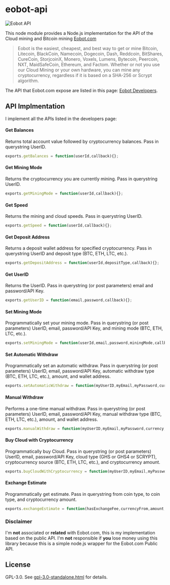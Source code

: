 # eobot-api

![Eobot API](https://www.eobot.com/eobotlogo.png "Eobot.com")

This node module provides a Node.js implementation for the API of the Cloud mining and Bitcoin mining [Eobot.com](https://www.eobot.com/)   
> Eobot is the easiest, cheapest, and best way to get or mine Bitcoin, Litecoin, BlackCoin, Namecoin, Dogecoin, Dash, Reddcoin, BitShares, CureCoin, StorjcoinX, Monero, Voxels, Lumens, Bytecoin, Peercoin, NXT, MaidSafeCoin, Ethereum, and Factom. Whether or not you use our Cloud Mining or your own hardware, you can mine any cryptocurrency, regardless if it is based on a SHA-256 or Scrypt algorithm.

The API that Eobot.com expose are listed in this page: [Eobot Developers](https://www.eobot.com/developers).

## API Implmentation

I implement all the APIs listed in the developers page:

#### Get Balances
Returns total account value followed by cryptocurrency balances. Pass in querystring UserID.
```javascript
exports.getBalances = function(userId,callback){};
```

#### Get Mining Mode
Returns the cryptocurrency you are currently mining. Pass in querystring UserID.
```javascript
exports.getMiningMode = function(userId,callback){};
```

#### Get Speed
Returns the mining and cloud speeds. Pass in querystring UserID.
```javascript
exports.getSpeed = function(userId,callback){};
```

#### Get Deposit Address
Returns a deposit wallet address for specified cryptocurrency. Pass in querystring UserID and deposit type (BTC, ETH, LTC, etc.).
```javascript
exports.getDepositAddress = function(userId,depositType,callback){};
```

#### Get UserID
Returns the UserID. Pass in querystring (or post parameters) email and password/API Key.
```javascript
exports.getUserID = function(email,password,callback){};
```

#### Set Mining Mode
Programmatically set your mining mode. Pass in querystring (or post parameters) UserID, email, password/API Key, and mining mode (BTC, ETH, LTC, etc.).
```javascript
exports.setMiningMode = function(userId,email,password,miningMode,callback){};
```

#### Set Automatic Withdraw
Programmatically set an automatic withdraw. Pass in querystring (or post parameters) UserID, email, password/API Key, automatic withdraw type (BTC, ETH, LTC, etc.), amount, and wallet address.
```javascript
exports.setAutomaticWithdraw = function(myUserID,myEmail,myPassword,currency,amount,walletAddress,callback){};
```

#### Manual Withdraw
Performs a one-time manual withdraw. Pass in querystring (or post parameters) UserID, email, password/API Key, manual withdraw type (BTC, ETH, LTC, etc.), amount, and wallet address.
```javascript
exports.manualWithdraw = function(myUserID,myEmail,myPassword,currency,amount,walletAddress,callback){};
```

#### Buy Cloud with Cryptocurrency
Programmatically buy Cloud. Pass in querystring (or post parameters) UserID, email, password/API Key, cloud type (GHS or GHS4 or SCRYPT), cryptocurrency source (BTC, ETH, LTC, etc.), and cryptocurrency amount.
```javascript
exports.buyCloudWithCryptocurrency = function(myUserID,myEmail,myPassword,currencyFrom,amount,cloudType,callback){};
```

#### Exchange Estimate
Programmatically get estimate. Pass in querystring from coin type, to coin type, and cryptocurrency amount.
```javascript
exports.exchangeEstimate = function(hasExchangeFee,currencyFrom,amount,currencyTo,callback){};
```

### Disclaimer
I'm **not** associated or **related** with Eobot.com, this is my implementation based on the public API. I'm **not** responsible if **you** lose money using this library because this is a simple node.js wrapper for the Eobot.com Public API.

## License

GPL-3.0. See [gpl-3.0-standalone.html](http://www.gnu.org/licenses/gpl-3.0-standalone.html) for details.
